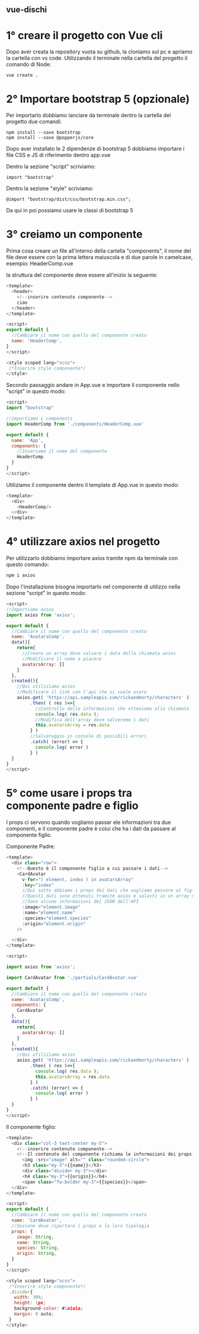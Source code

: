 ## vue-dischi
# 1° creare il progetto con Vue cli
Dopo aver creata la repository vuota su github, la cloniamo sul pc e apriamo la cartella con vs code.
Utilizzando il terminale nella cartella del progetto il comando di Node:

```
vue create .
```

# 2° Importare bootstrap 5 (opzionale)
Per importarlo dobbiamo lanciare da terminale dentro la cartella del progetto due comandi:

```
npm install --save bootstrap
npm install --save @popperjs/core
```

Dopo aver installato le 2 dipendenze di bootstrap 5 dobbiamo importare i file CSS e JS di riferimento dentro app.vue

Dentro la sezione "script" scriviamo:
```
import "bootstrap"
```

Dentro la sezione "style" scriviamo:
```
@import "bootstrap/dist/css/bootstrap.min.css";
```

Da qui in poi possiamo usare le classi di bootstrap 5

# 3° creiamo un componente
Prima cosa creare un file all'interno della cartella "components", il nome del file deve essere con la prima lettera maiuscola e di due parole in camelcase, esempio: HeaderComp.vue

la struttura del componente deve essere all'inizio la seguente:

```javascript
<template>
  <header>
    <!--inserire contenuto componente-->
    ciao
  </header>
</template>

<script>
export default {
  //Cambiare il nome con quello del componente creato
  name: 'HeaderComp',
}
</script>

<style scoped lang="scss">
 /*Inserire style componente*/
</style>
```

Secondo passaggio andare in App.vue e importare il componente nello "script" in questo modo:

``` javascript
<script>
import "bootstrap"

//importiamo i componenti
import HeaderComp from './components/HeaderComp.vue'

export default {
  name: 'App',
  components: {
    //Inseriamo il nome del componente
    HeaderComp
  }
}
</script>
```

Utiliziamo il componente dentro il template di App.vue in questo modo:

``` javascript
<template>
  <div>
    <HeaderComp/>
  </div>
</template>
```

# 4° utilizzare axios nel progetto

Per utilizzarlo dobbiamo importare axios tramite npm da terminale con questo comando:
``` javascript
npm i axios
```

Dopo l'installazione bisogna importarlo nel componente di utilizzo nella sezione "script" in questo modo:
``` javascript
<script>
//Importiamo axios
import axios from 'axios';

export default {
  //Cambiare il nome con quello del componente creato
  name: 'AvatarsComp',
  data(){
    return{
      //Creare un array dove salvare i data della chiamata axios
      //Modificare il nome a piacere
      avatarsArray: []
    }
  },
  created(){
    //Qui utiliziamo axios
    //Modificare il link con l'api che si vuole usare
    axios.get( 'https://api.sampleapis.com/rickandmorty/characters' )
         .then( ( res )=>{
           //Controllo delle informazioni che otteniamo alla chiamata
           console.log( res.data );
           //Modifica dell'array dove salveremo i dati
           this.avatarsArray = res.data
         } )
         //Salvataggio in console di possibili errori
         .catch( (error) => {
           console.log( error )
         } )
  }
}
</script>
```

# 5° come usare i props tra componente padre e figlio

I props ci servono quando vogliamo passar ele informazioni tra due componenti, e il componente padre è colui che ha i dati da passare al componente figlio.


Componente Padre:
``` javascript
<template>
  <div class="row">
    <!--Questo è il componente figlio a cui passare i dati-->
    <CardAvatar
      v-for="( element, index ) in avatarsArray"
      :key="index"
      //Qui sotto abbiamo i props dei dati che vogliamo passare al figlio "CardAvatar"
      //Questi dati sono ottenuti tramite axios e salavti in un array nei "Data"
      //Sono alcune informazioni del JSON dell'API
      :image="element.image"
      :name="element.name"
      :species="element.species"
      :origin="element.origin"
    />

  </div>
</template>

<script>

import axios from 'axios';

import CardAvatar from './partials/CardAvatar.vue'

export default {
  //Cambiare il nome con quello del componente creato
  name: 'AvatarsComp',
  components: {
    CardAvatar
  },
  data(){
    return{
      avatarsArray: []
    }
  },
  created(){
    //Qui utiliziamo axios
    axios.get( 'https://api.sampleapis.com/rickandmorty/characters' )
         .then( ( res )=>{
           console.log( res.data );
           this.avatarsArray = res.data
         } )
         .catch( (error) => {
           console.log( error )
         } )
  }
}
</script>
```

Il componente figlio:
``` javascript
<template>
  <div class="col-3 text-center my-5">
    <!--inserire contenuto componente-->
    <!--Il contenuto del componente richiama le informazioni dei props-->
      <img :src="image" alt="" class="rounded-circle">
      <h3 class="my-3">{{name}}</h3>
      <div class="divider my-3"></div>
      <h4 class="my-3">{{origin}}</h4>
      <span class="fw-bolder my-3">{{species}}</span>
  </div>
</template>

<script>
export default {
  //Cambiare il nome con quello del componente creato
  name: 'CardAvatar',
  //Sezione dove riportare i props e la loro tipologia
  props: {
    image: String,
    name: String,
    species: String,
    origin: String,
  }
}
</script>

<style scoped lang="scss">
 /*Inserire style componente*/
 .divider{
   width: 30%;
   height: 1px;
   background-color: #1a1a1a;
   margin: 0 auto;
 }
</style>

```